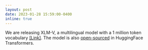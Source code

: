 ```yaml
---
layout: post
date: 2023-01-28 15:59:00-0400
inline: true
---
```


We are releasing XLM-V, a multilingual model with a 1 million token vocabulary [[Link]](https://www.davisliang.com/XLM-V/). The model is also [open-sourced](https://huggingface.co/stefan-it/xlm-v-base) in HuggingFace Transformers.
